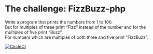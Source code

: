# The challenge: FizzBuzz-php

Write a program that prints the numbers from 1 to 100.  
But for multiples of three print “Fizz” instead of the number and for the multiples of five print “Buzz”.  
For numbers which are multiples of both three and five print “FizzBuzz”.

[![CircleCI](https://circleci.com/gh/clobee/FizzBuzz-php.svg?style=svg)](https://circleci.com/gh/clobee/FizzBuzz-php)
